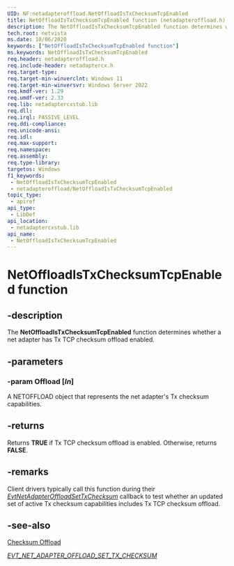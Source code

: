 ```yaml
---
UID: NF:netadapteroffload.NetOffloadIsTxChecksumTcpEnabled
title: NetOffloadIsTxChecksumTcpEnabled function (netadapteroffload.h)
description: The NetOffloadIsTxChecksumTcpEnabled function determines whether a net adapter has Tx TCP checksum offload enabled.
tech.root: netvista
ms.date: 10/06/2020
keywords: ["NetOffloadIsTxChecksumTcpEnabled function"]
ms.keywords: NetOffloadIsTxChecksumTcpEnabled
req.header: netadapteroffload.h
req.include-header: netadaptercx.h
req.target-type: 
req.target-min-winverclnt: Windows 11
req.target-min-winversvr: Windows Server 2022
req.kmdf-ver: 1.29
req.umdf-ver: 2.33 
req.lib: netadaptercxstub.lib
req.dll: 
req.irql: PASSIVE_LEVEL
req.ddi-compliance: 
req.unicode-ansi: 
req.idl: 
req.max-support: 
req.namespace: 
req.assembly: 
req.type-library: 
targetos: Windows
f1_keywords:
 - NetOffloadIsTxChecksumTcpEnabled
 - netadapteroffload/NetOffloadIsTxChecksumTcpEnabled
topic_type:
 - apiref
api_type:
 - LibDef
api_location:
 - netadaptercxstub.lib
api_name:
 - NetOffloadIsTxChecksumTcpEnabled
---
```


# NetOffloadIsTxChecksumTcpEnabled function


## -description

The **NetOffloadIsTxChecksumTcpEnabled** function determines whether a net adapter has Tx TCP checksum offload enabled.

## -parameters

### -param Offload [_In_]

A NETOFFLOAD object that represents the net adapter's Tx checksum capabilities.

## -returns

Returns **TRUE** if Tx TCP checksum offload is enabled. Otherwise, returns **FALSE**.

## -remarks

Client drivers typically call this function during their [*EvtNetAdapterOffloadSetTxChecksum*](../netadapteroffload/nc-netadapteroffload-evt_net_adapter_offload_set_tx_checksum.md) callback to test whether an updated set of active Tx checksum capabilities includes Tx TCP checksum offload.

## -see-also

[Checksum Offload](/windows-hardware/drivers/netcx/checksum-offload)

[*EVT_NET_ADAPTER_OFFLOAD_SET_TX_CHECKSUM*](../netadapteroffload/nc-netadapteroffload-evt_net_adapter_offload_set_tx_checksum.md)

